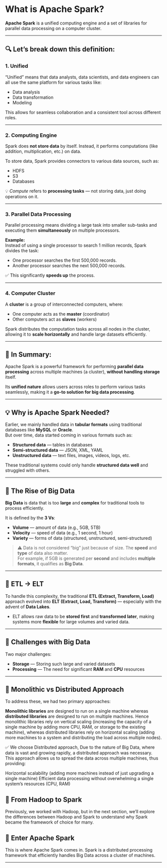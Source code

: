 # What is Apache Spark?

**Apache Spark** is a unified computing engine and a set of libraries for parallel data processing on a computer cluster.

---

## 🔍 Let’s break down this definition:

### 1. Unified

“Unified” means that data analysts, data scientists, and data engineers can all use the same platform for various tasks like:

- Data analysis  
- Data transformation  
- Modeling  

This allows for seamless collaboration and a consistent tool across different roles.

---

### 2. Computing Engine

Spark does **not store data** by itself. Instead, it performs computations (like addition, multiplication, etc.) on data.

To store data, Spark provides connectors to various data sources, such as:

- HDFS  
- S3  
- Databases  

💡 *Compute* refers to **processing tasks** — not storing data, just doing operations on it.

---

### 3. Parallel Data Processing

Parallel processing means dividing a large task into smaller sub-tasks and executing them **simultaneously** on multiple processors.

**Example:**  
Instead of using a single processor to search 1 million records, Spark divides the task:

- One processor searches the first 500,000 records.  
- Another processor searches the next 500,000 records.  

✅ This significantly **speeds up** the process.

---

### 4. Computer Cluster

A **cluster** is a group of interconnected computers, where:

- One computer acts as the **master** (coordinator)  
- Other computers act as **slaves** (workers)  

Spark distributes the computation tasks across all nodes in the cluster, allowing it to **scale horizontally** and handle large datasets efficiently.

---

## 🧠 In Summary:

Apache Spark is a powerful framework for performing **parallel data processing** across multiple machines (a cluster), **without handling storage** itself.  

Its **unified nature** allows users across roles to perform various tasks seamlessly, making it a **go-to solution for big data processing**.

---

## 💡 Why is Apache Spark Needed?

Earlier, we mainly handled data in **tabular formats** using traditional databases like **MySQL** or **Oracle**.  
But over time, data started coming in various formats such as:

- **Structured data** — tables in databases  
- **Semi-structured data** — JSON, XML, YAML  
- **Unstructured data** — text files, images, videos, logs, etc.  

These traditional systems could only handle **structured data well** and struggled with others.

---

## 🌊 The Rise of Big Data

**Big Data** is data that is too **large** and **complex** for traditional tools to process efficiently.

It is defined by the **3 Vs**:

- **Volume** — amount of data (e.g., 5GB, 5TB)  
- **Velocity** — speed of data (e.g., 1 second, 1 hour)  
- **Variety** — forms of data (structured, unstructured, semi-structured)  

> ⚠️ Data is not considered “big” just because of size. The **speed** and **type** of data also matter.  
> For example, if 5GB is generated per **second** and includes **multiple formats**, it qualifies as **Big Data**.

---

## 🔄 ETL → ELT

To handle this complexity, the traditional **ETL (Extract, Transform, Load)** approach evolved into **ELT (Extract, Load, Transform)** — especially with the advent of **Data Lakes**.

- ELT allows raw data to be **stored first** and **transformed later**, making systems more **flexible** for large volumes and varied data.

---

## 🧩 Challenges with Big Data

Two major challenges:

- **Storage** — Storing such large and varied datasets  
- **Processing** — The need for significant **RAM** and **CPU** resources  

---

## 🧱 Monolithic vs Distributed Approach

To address these, we had two primary approaches:

**Monolithic libraries** are designed to run on a single machine whereas **distributed libraries** are designed to run on multiple machines. Hence monolithic libraries rely on vertical scaling (increasing the capacity of a single machine by adding more CPU, RAM, or storage to the existing machine), whereas distributed libraries rely on horizontal scaling (adding more machines to a system and distributing the load across multiple nodes).

✅ We choose Distributed approach, Due to the nature of Big Data, where data is vast and growing rapidly, a distributed approach was necessary. This approach allows us to spread the data across multiple machines, thus providing:

Horizontal scalability (adding more machines instead of just upgrading a single machine)
Efficient data processing without overwhelming a single system’s resources (CPU, RAM)<br>

## 🔄 From Hadoop to Spark 
Previously, we worked with Hadoop, but in the next section, we’ll explore the differences between Hadoop and Spark to understand why Spark became the framework of choice for many.

## 🚀 Enter Apache Spark
This is where Apache Spark comes in. Spark is a distributed processing framework that efficiently handles Big Data across a cluster of machines.

---





